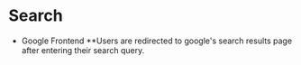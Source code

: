 # Search

* Google Frontend
 **Users are redirected to google's search results page after entering their search query.
